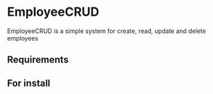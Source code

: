 # EmployeeCRUD
EmployeeCRUD is a simple system for create, read, update and delete employees

## Requirements

## For install
